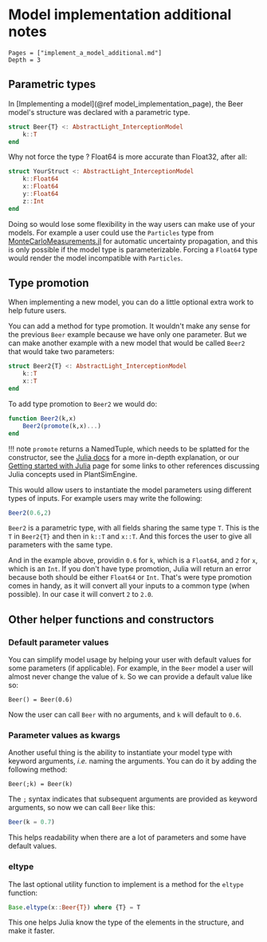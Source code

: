 # Model implementation additional notes

```@contents
Pages = ["implement_a_model_additional.md"]
Depth = 3
```

## Parametric types

In [Implementing a model](@ref model_implementation_page), the Beer model's structure was declared with a parametric type.

```julia
struct Beer{T} <: AbstractLight_InterceptionModel
    k::T
end
```

Why not force the type ? Float64 is more accurate than Float32, after all:

```julia
struct YourStruct <: AbstractLight_InterceptionModel
    k::Float64
    x::Float64
    y::Float64
    z::Int
end
```

Doing so would lose some flexibility in the way users can make use of your models. For example a user could use the `Particles` type from [MonteCarloMeasurements.jl](https://github.com/baggepinnen/MonteCarloMeasurements.jl) for automatic uncertainty propagation, and this is only possible if the model type is parameterizable. Forcing a `Float64` type would render the model incompatible with `Particles`.

## Type promotion

When implementing a new model, you can do a little optional extra work to help future users.

You can add a method for type promotion. It wouldn't make any sense for the previous `Beer` example because we have only one parameter. But we can make another example with a new model that would be called `Beer2` that would take two parameters:

```julia
struct Beer2{T} <: AbstractLight_InterceptionModel
    k::T
    x::T
end
```

To add type promotion to `Beer2` we would do:

```julia
function Beer2(k,x)
    Beer2(promote(k,x)...)
end
```

!!! note
    `promote` returns a NamedTuple, which needs to be splatted for the constructor, see the [Julia docs](https://docs.julialang.org/en/v1/manual/conversion-and-promotion/#Promotion) for a more in-depth explanation, or our [Getting started with Julia](@ref) page for some links to other references discussing Julia concepts used in PlantSimEngine.

This would allow users to instantiate the model parameters using different types of inputs. For example users may write the following:

```julia
Beer2(0.6,2)
```

`Beer2` is a parametric type, with all fields sharing the same type `T`. This is the `T` in `Beer2{T}` and then in `k::T` and `x::T`. And this forces the user to give all parameters with the same type.

And in the example above, providin `0.6` for `k`, which is a `Float64`, and `2` for `x`, which is an `Int`. If you don't have type promotion, Julia will return an error because both should be either `Float64` or `Int`. That's were type promotion comes in handy, as it will convert all your inputs to a common type (when possible). In our case it will convert `2` to `2.0`.

## Other helper functions and constructors

### Default parameter values

You can simplify model usage by helping your user with default values for some parameters (if applicable). For example, in the `Beer` model a user will almost never change the value of `k`. So we can provide a default value like so:

```@example usepkg
Beer() = Beer(0.6)
```

Now the user can call `Beer` with no arguments, and `k` will default to `0.6`.

### Parameter values as kwargs

Another useful thing is the ability to instantiate your model type with keyword arguments, *i.e.* naming the arguments. You can do it by adding the following method:

```@example usepkg
Beer(;k) = Beer(k)
```

The `;` syntax indicates that subsequent arguments are provided as keyword arguments, so now we can call `Beer` like this:

```julia
Beer(k = 0.7)
```

This helps readability when there are a lot of parameters and some have default values.

### eltype

The last optional utility function to implement is a method for the `eltype` function:

```julia
Base.eltype(x::Beer{T}) where {T} = T
```

This one helps Julia know the type of the elements in the structure, and make it faster.